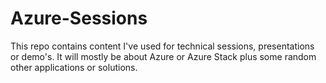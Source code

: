 # Azure-Sessions
This repo contains content I've used for technical sessions, presentations or demo's. It will mostly be about Azure or Azure Stack plus some random other applications or solutions.
